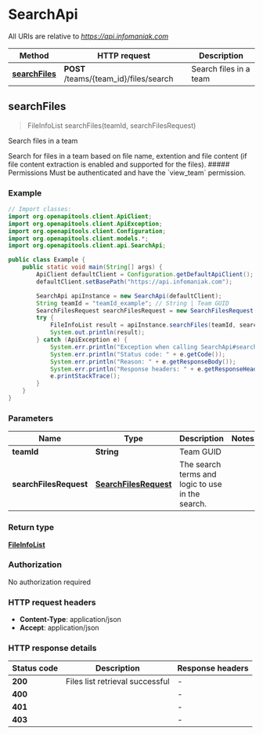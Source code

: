 # SearchApi

All URIs are relative to *https://api.infomaniak.com*

| Method | HTTP request | Description |
|------------- | ------------- | -------------|
| [**searchFiles**](SearchApi.md#searchFiles) | **POST** /teams/{team_id}/files/search | Search files in a team |



## searchFiles

> FileInfoList searchFiles(teamId, searchFilesRequest)

Search files in a team

Search for files in a team based on file name, extention and file content (if file content extraction is enabled and supported for the files). ##### Permissions Must be authenticated and have the &#x60;view_team&#x60; permission. 

### Example

```java
// Import classes:
import org.openapitools.client.ApiClient;
import org.openapitools.client.ApiException;
import org.openapitools.client.Configuration;
import org.openapitools.client.models.*;
import org.openapitools.client.api.SearchApi;

public class Example {
    public static void main(String[] args) {
        ApiClient defaultClient = Configuration.getDefaultApiClient();
        defaultClient.setBasePath("https://api.infomaniak.com");

        SearchApi apiInstance = new SearchApi(defaultClient);
        String teamId = "teamId_example"; // String | Team GUID
        SearchFilesRequest searchFilesRequest = new SearchFilesRequest(); // SearchFilesRequest | The search terms and logic to use in the search.
        try {
            FileInfoList result = apiInstance.searchFiles(teamId, searchFilesRequest);
            System.out.println(result);
        } catch (ApiException e) {
            System.err.println("Exception when calling SearchApi#searchFiles");
            System.err.println("Status code: " + e.getCode());
            System.err.println("Reason: " + e.getResponseBody());
            System.err.println("Response headers: " + e.getResponseHeaders());
            e.printStackTrace();
        }
    }
}
```

### Parameters


| Name | Type | Description  | Notes |
|------------- | ------------- | ------------- | -------------|
| **teamId** | **String**| Team GUID | |
| **searchFilesRequest** | [**SearchFilesRequest**](SearchFilesRequest.md)| The search terms and logic to use in the search. | |

### Return type

[**FileInfoList**](FileInfoList.md)

### Authorization

No authorization required

### HTTP request headers

- **Content-Type**: application/json
- **Accept**: application/json


### HTTP response details
| Status code | Description | Response headers |
|-------------|-------------|------------------|
| **200** | Files list retrieval successful |  -  |
| **400** |  |  -  |
| **401** |  |  -  |
| **403** |  |  -  |

